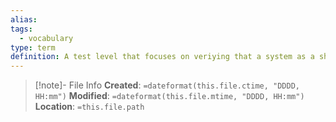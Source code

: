 ```yaml
---
alias: 
tags:
  - vocabulary
type: term
definition: A test level that focuses on veriying that a system as a shole meets specified requirements.
---
```

> [!note]- File Info
> **Created**:  `=dateformat(this.file.ctime, "DDDD, HH:mm")`
> **Modified**: `=dateformat(this.file.mtime, "DDDD, HH:mm")` 
> **Location**: `=this.file.path`